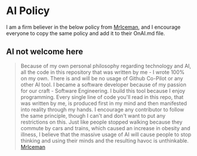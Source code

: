# AI Policy

I am a firm believer in the below policy from [MrIceman](https://github.com/MrIceman/),
and I encourage everyone to copy the same policy and add it to their OnAI.md file.

## AI not welcome here

> Because of my own personal philosophy regarding technology and AI, all the code in this repository that was written by me - I wrote 100% on my own.
> There is and will be no usage of Github Co-Pilot or any other AI tool.
> I became a software developer because of my passion for our craft - Software Engineering.
> I build this tool because I enjoy programming.
> Every single line of code you'll read in this repo, that was written by me, is produced first in my mind and then manifested into reality through my hands.
> I encourage any contributor to follow the same principle, though I can't and don't want to put any restrictions on this.
> Just like people stopped walking because they commute by cars and trains, which caused an increase in obesity and illness,
> I believe that the massive usage of AI will cause people to stop thinking and using their minds and the resulting havoc is unthinkable.
> [MrIceman][1]

[1]: [https://github.com/MrIceman/go-uml/blob/master/README.md]
